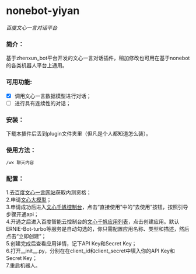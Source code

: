 # nonebot-yiyan

_百度文心一言对话平台_

</div>

### 简介：
基于zhenxun_bot平台开发的文心一言对话插件，稍加修改也可用在基于nonebot的各类机器人平台上通用。

### 可用功能:
+ [x] 调用文心一言数据模型进行对话；
+ [ ] 进行具有连续性的对话；

### 安装：
下载本插件后丢到plugin文件夹里（但凡是个人都知道怎么装）。

### 使用方法：
```bash
/wx 聊天内容
```

### 配置：
1.去[百度文心一言网站](https://yiyan.baidu.com)获取内测资格；</br>
2.申请[文心大模型](https://cloud.baidu.com/survey/qianfan.html)；</br>
3.申请成功后进入[文心千帆控制台](https://ai.baidu.com/wenxinworkshop/app/overview)，点击“直接使用”中的“去使用”按钮，按照引导步骤开通api；</br>
4.开通之后进入百度智能云控制台的[文心千帆应用列表](https://console.bce.baidu.com/ai/#/ai/wenxinworkshop/app/list)，点击创建应用。默认ERNIE-Bot-turbo等服务是自动勾选的，你只需配置应用名称、类型和描述，然后点击“立即创建”；</br>
5.创建完成后查看应用详情，记下API Key和Secret Key；</br>
6.打开__init__.py，分别在在client_id和client_secret中填入你的API Key和Secret Key；</br>
7.重启机器人。

